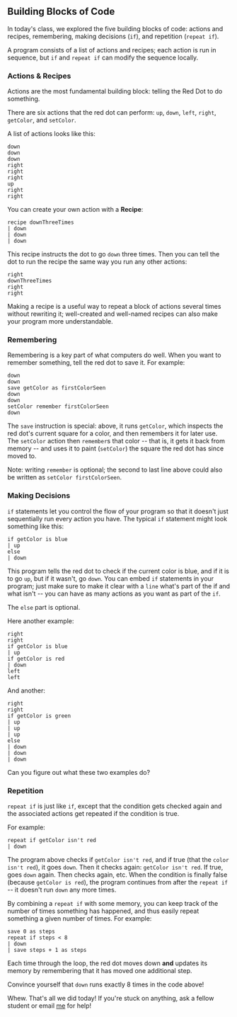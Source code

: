 ## Building Blocks of Code

In today's class, we explored the five building blocks of code: actions and recipes, remembering, making decisions (`if`), and repetition (`repeat if`).

A program consists of a list of actions and recipes; each action is run in sequence, but `if` and `repeat if` can modify the sequence locally.

### Actions & Recipes

Actions are the most fundamental building block: telling the Red Dot to do something.

There are six actions that the red dot can perform: `up`, `down`, `left`, `right`, `getColor`, and `setColor`.

A list of actions looks like this:
```
down
down
down
right
right
right
up
right
right
```

You can create your own action with a **Recipe**:

```
recipe downThreeTimes
| down
| down
| down
```

This recipe instructs the dot to go `down` three times. Then you can tell the dot to run the recipe the same way you run any other actions:

```
right
downThreeTimes
right
right
```

Making a recipe is a useful way to repeat a block of actions several times without rewriting it; well-created and well-named recipes can also make your program more understandable.


### Remembering

Remembering is a key part of what computers do well. When you want to remember something, tell the red dot to save it. For example:

```
down
down
save getColor as firstColorSeen
down
down
setColor remember firstColorSeen
down
```

The `save` instruction is special: above, it runs `getColor`, which inspects the red dot's current square for a color, and then remembers it for later use. The `setColor` action then `remember`s that color -- that is, it gets it back from memory -- and uses it to paint (`setColor`) the square the red dot has since moved to. 

Note: writing `remember` is optional; the second to last line above could also be written as `setColor firstColorSeen`.

### Making Decisions

`if` statements let you control the flow of your program so that it doesn't just sequentially run every action you have. The typical `if` statement might look something like this:

```
if getColor is blue
| up
else
| down
```

This program tells the red dot to check if the current color is blue, and if it is to go `up`, but if it wasn't, go `down`. You can embed `if` statements in your program; just make sure to make it clear with a `line` what's part of the if and what isn't -- you can have as many actions as you want as part of the `if`.

The `else` part is optional.

Here another example:

```
right
right
if getColor is blue
| up
if getColor is red
| down
left
left
```

And another:

```
right
right
if getColor is green
| up
| up
| up
else
| down
| down
| down
```

Can you figure out what these two examples do?

### Repetition

`repeat if` is just like `if`, except that the condition gets checked again and the associated actions get repeated if the condition is true.

For example:

```
repeat if getColor isn't red
| down
```

The program above checks if `getColor isn't red`, and if true (that the `color isn't red`), it goes `down`. Then it checks again: `getColor isn't red`. If true, goes `down` again. Then checks again, etc. When the condition is finally false (because `getColor is red`), the program continues from after the `repeat if` -- it doesn't run `down` any more times.

By combining a `repeat if` with some memory, you can keep track of the number of times something has happened, and thus easily repeat something a given number of times. For example:

```
save 0 as steps
repeat if steps < 8
| down
| save steps + 1 as steps
```

Each time through the loop, the red dot moves down **and** updates its memory by remembering that it has moved one additional step.

Convince yourself that `down` runs exactly 8 times in the code above!

Whew. That's all we did today! If you're stuck on anything, ask a fellow student or email [me](mailto:jzamfirescupereira@cca.edu) for help!
